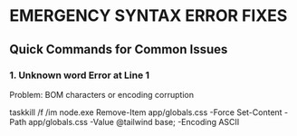# EMERGENCY SYNTAX ERROR FIXES

## Quick Commands for Common Issues

### 1. Unknown word Error at Line 1
Problem: BOM characters or encoding corruption

taskkill /f /im node.exe
Remove-Item app/globals.css -Force
Set-Content -Path app/globals.css -Value @tailwind base; -Encoding ASCII
